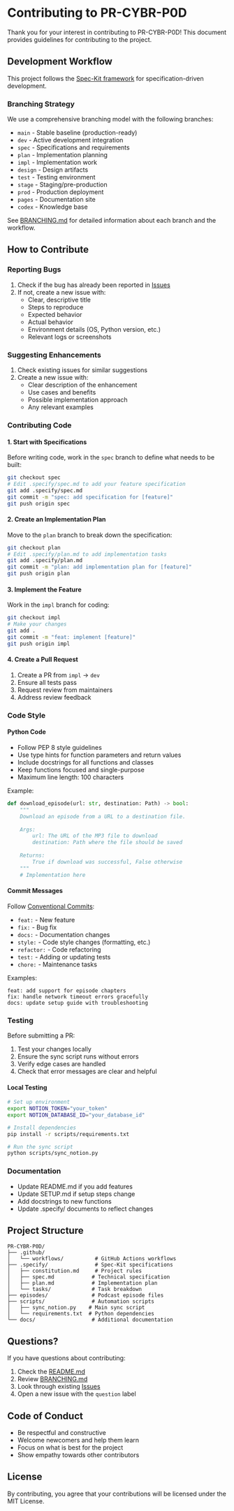 # Contributing to PR-CYBR-P0D

Thank you for your interest in contributing to PR-CYBR-P0D! This document provides guidelines for contributing to the project.

## Development Workflow

This project follows the [Spec-Kit framework](https://github.com/PR-CYBR/spec-bootstrap) for specification-driven development.

### Branching Strategy

We use a comprehensive branching model with the following branches:

- `main` - Stable baseline (production-ready)
- `dev` - Active development integration
- `spec` - Specifications and requirements
- `plan` - Implementation planning
- `impl` - Implementation work
- `design` - Design artifacts
- `test` - Testing environment
- `stage` - Staging/pre-production
- `prod` - Production deployment
- `pages` - Documentation site
- `codex` - Knowledge base

See [BRANCHING.md](BRANCHING.md) for detailed information about each branch and the workflow.

## How to Contribute

### Reporting Bugs

1. Check if the bug has already been reported in [Issues](https://github.com/PR-CYBR/PR-CYBR-P0D/issues)
2. If not, create a new issue with:
   - Clear, descriptive title
   - Steps to reproduce
   - Expected behavior
   - Actual behavior
   - Environment details (OS, Python version, etc.)
   - Relevant logs or screenshots

### Suggesting Enhancements

1. Check existing issues for similar suggestions
2. Create a new issue with:
   - Clear description of the enhancement
   - Use cases and benefits
   - Possible implementation approach
   - Any relevant examples

### Contributing Code

#### 1. Start with Specifications

Before writing code, work in the `spec` branch to define what needs to be built:

```bash
git checkout spec
# Edit .specify/spec.md to add your feature specification
git add .specify/spec.md
git commit -m "spec: add specification for [feature]"
git push origin spec
```

#### 2. Create an Implementation Plan

Move to the `plan` branch to break down the specification:

```bash
git checkout plan
# Edit .specify/plan.md to add implementation tasks
git add .specify/plan.md
git commit -m "plan: add implementation plan for [feature]"
git push origin plan
```

#### 3. Implement the Feature

Work in the `impl` branch for coding:

```bash
git checkout impl
# Make your changes
git add .
git commit -m "feat: implement [feature]"
git push origin impl
```

#### 4. Create a Pull Request

1. Create a PR from `impl` → `dev`
2. Ensure all tests pass
3. Request review from maintainers
4. Address review feedback

### Code Style

#### Python Code

- Follow PEP 8 style guidelines
- Use type hints for function parameters and return values
- Include docstrings for all functions and classes
- Keep functions focused and single-purpose
- Maximum line length: 100 characters

Example:
```python
def download_episode(url: str, destination: Path) -> bool:
    """
    Download an episode from a URL to a destination file.
    
    Args:
        url: The URL of the MP3 file to download
        destination: Path where the file should be saved
    
    Returns:
        True if download was successful, False otherwise
    """
    # Implementation here
```

#### Commit Messages

Follow [Conventional Commits](https://www.conventionalcommits.org/):

- `feat:` - New feature
- `fix:` - Bug fix
- `docs:` - Documentation changes
- `style:` - Code style changes (formatting, etc.)
- `refactor:` - Code refactoring
- `test:` - Adding or updating tests
- `chore:` - Maintenance tasks

Examples:
```
feat: add support for episode chapters
fix: handle network timeout errors gracefully
docs: update setup guide with troubleshooting
```

### Testing

Before submitting a PR:

1. Test your changes locally
2. Ensure the sync script runs without errors
3. Verify edge cases are handled
4. Check that error messages are clear and helpful

#### Local Testing

```bash
# Set up environment
export NOTION_TOKEN="your_token"
export NOTION_DATABASE_ID="your_database_id"

# Install dependencies
pip install -r scripts/requirements.txt

# Run the sync script
python scripts/sync_notion.py
```

### Documentation

- Update README.md if you add features
- Update SETUP.md if setup steps change
- Add docstrings to new functions
- Update .specify/ documents to reflect changes

## Project Structure

```
PR-CYBR-P0D/
├── .github/
│   └── workflows/          # GitHub Actions workflows
├── .specify/               # Spec-Kit specifications
│   ├── constitution.md     # Project rules
│   ├── spec.md            # Technical specification
│   ├── plan.md            # Implementation plan
│   └── tasks/             # Task breakdown
├── episodes/              # Podcast episode files
├── scripts/               # Automation scripts
│   ├── sync_notion.py    # Main sync script
│   └── requirements.txt  # Python dependencies
└── docs/                  # Additional documentation
```

## Questions?

If you have questions about contributing:

1. Check the [README.md](README.md)
2. Review [BRANCHING.md](BRANCHING.md)
3. Look through existing [Issues](https://github.com/PR-CYBR/PR-CYBR-P0D/issues)
4. Open a new issue with the `question` label

## Code of Conduct

- Be respectful and constructive
- Welcome newcomers and help them learn
- Focus on what is best for the project
- Show empathy towards other contributors

## License

By contributing, you agree that your contributions will be licensed under the MIT License.
